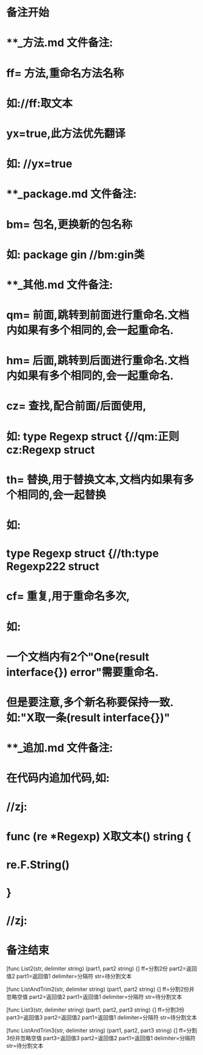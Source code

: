 # 备注开始
# **_方法.md 文件备注:
# ff= 方法,重命名方法名称
# 如://ff:取文本
#
# yx=true,此方法优先翻译
# 如: //yx=true

# **_package.md 文件备注:
# bm= 包名,更换新的包名称 
# 如: package gin //bm:gin类

# **_其他.md 文件备注:
# qm= 前面,跳转到前面进行重命名.文档内如果有多个相同的,会一起重命名.
# hm= 后面,跳转到后面进行重命名.文档内如果有多个相同的,会一起重命名.
# cz= 查找,配合前面/后面使用,
# 如: type Regexp struct {//qm:正则 cz:Regexp struct
#
# th= 替换,用于替换文本,文档内如果有多个相同的,会一起替换
# 如:
# type Regexp struct {//th:type Regexp222 struct
#
# cf= 重复,用于重命名多次,
# 如: 
# 一个文档内有2个"One(result interface{}) error"需要重命名.
# 但是要注意,多个新名称要保持一致. 如:"X取一条(result interface{})"

# **_追加.md 文件备注:
# 在代码内追加代码,如:
# //zj:
# func (re *Regexp) X取文本() string { 
# re.F.String()
# }
# //zj:
# 备注结束

[func List2(str, delimiter string) (part1, part2 string) {]
ff=分割2份
part2=返回值2
part1=返回值1
delimiter=分隔符
str=待分割文本

[func ListAndTrim2(str, delimiter string) (part1, part2 string) {]
ff=分割2份并忽略空值
part2=返回值2
part1=返回值1
delimiter=分隔符
str=待分割文本

[func List3(str, delimiter string) (part1, part2, part3 string) {]
ff=分割3份
part3=返回值3
part2=返回值2
part1=返回值1
delimiter=分隔符
str=待分割文本

[func ListAndTrim3(str, delimiter string) (part1, part2, part3 string) {]
ff=分割3份并忽略空值
part3=返回值3
part2=返回值2
part1=返回值1
delimiter=分隔符
str=待分割文本
